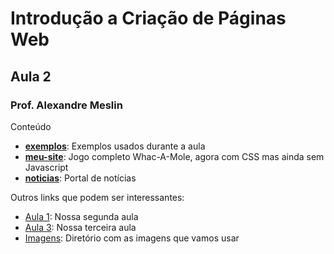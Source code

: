 # Introdução a Criação de Páginas Web
## Aula 2
### Prof. Alexandre Meslin

Conteúdo

* [__exemplos__](./exemplos): Exemplos usados durante a aula
* [__meu-site__](./meu-site): Jogo completo Whac-A-Mole, agora com CSS mas ainda sem Javascript
* [__noticias__](./noticias): Portal de notícias

Outros links que podem ser interessantes:
* [Aula 1](../aula-1): Nossa segunda aula
* [Aula 3](../aula-3): Nossa terceira aula
* [Imagens](../imagens): Diretório com as imagens que vamos usar
